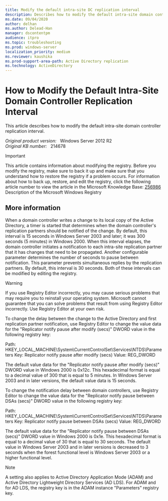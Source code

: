 ```yaml
---
title: Modify the default intra-site DC replication interval
description: Describes how to modify the default intra-site domain controller replication interval.
ms.date: 09/04/2020
author: delhan
ms.author: Delead-Han
manager: dscontentpm
audience: itpro
ms.topic: troubleshooting
ms.prod: windows-server
localization_priority: medium
ms.reviewer: kaushika
ms.prod-support-area-path: Active Directory replication
ms.technology: ActiveDirectory
---
```

# How to Modify the Default Intra-Site Domain Controller Replication Interval

This article describes how to modify the default intra-site domain controller replication interval.

_Original product version:_ &nbsp; Windows Server 2012 R2  
_Original KB number:_ &nbsp; 214678

> [!IMPORTANT]
> This article contains information about modifying the registry. Before you modify the registry, make sure to back it up and make sure that you understand how to restore the registry if a problem occurs. For information about how to back up, restore, and edit the registry, click the following article number to view the article in the Microsoft Knowledge Base:
 [256986](https://support.microsoft.com/help/256986) Description of the Microsoft Windows Registry  

## More information

When a domain controller writes a change to its local copy of the Active Directory, a timer is started that determines when the domain controller's replication partners should be notified of the change. By default, this interval is 15 seconds in Windows Server 2003 and later; it was 300 seconds (5 minutes) in Windows 2000. When this interval elapses, the domain controller initiates a notification to each intra-site replication partner that it has changes that need to be propagated. Another configurable parameter determines the number of seconds to pause between notification. This parameter prevents simultaneous replies by the replication partners. By default, this interval is 30 seconds. Both of these intervals can be modified by editing the registry.

> [!WARNING]
> If you use Registry Editor incorrectly, you may cause serious problems that may require you to reinstall your operating system. Microsoft cannot guarantee that you can solve problems that result from using Registry Editor incorrectly. Use Registry Editor at your own risk.  

To change the delay between the change to the Active Directory and first replication partner notification, use Registry Editor to change the value data for the "Replicator notify pause after modify (secs)" DWORD value in the following registry key:

Path: HKEY_LOCAL_MACHINE\System\CurrentControlSet\Services\NTDS\Parameters
Key: Replicator notify pause after modify (secs)
Value: REG_DWORD

The default value data for the "Replicator notify pause after modify (secs)" DWORD value in Windows 2000 is 0x12c. This hexadecimal format is equal to a decimal value of 300 that is equal to 5 minutes. In Windows Server 2003 and in later versions, the default value data is 15 seconds.

To change the notification delay between domain controllers, use Registry Editor to change the value data for the "Replicator notify pause between DSAs (secs)" DWORD value in the following registry key:

Path: HKEY_LOCAL_MACHINE\System\CurrentControlSet\Services\NTDS\Parameters
Key: Replicator notify pause between DSAs (secs)
Value: REG_DWORD

The default value data for the "Replicator notify pause between DSAs (secs)" DWORD value in Windows 2000 is 0x1e. This hexadecimal format is equal to a decimal value of 30 that is equal to 30 seconds. The default value in Windows Server 2003 and in later versions is decreased to 3 seconds when the forest functional level is Windows Server 2003 or a higher functional level.

> [!NOTE]
> A setting also applies to Active Directory Application Mode (ADAM) and Active Directory Lightweight Directory Services (AD LDS). For ADAM and for AD LDS, the registry key is in the ADAM instance "Parameters" registry key.

